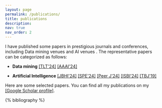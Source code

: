 ```yaml
---
layout: page
permalink: /publications/
title: publications
description: 
nav: true
nav_order: 2
---
```


<!-- _pages/publications.md -->

I have published some papers in prestigious journals and conferences, including Data mining venues and AI venues . The representative papers can be categorized as follows:

- **Data mining**
  [[TLT'24]](https://ieeexplore.ieee.org/abstract/document/10540300)
  [[AAAI'24]](https://ojs.aaai.org/index.php/AAAI/article/view/30536)

- **Artificial Intelligence**
  [[JBHI'24]](https://ieeexplore.ieee.org/abstract/document/10777005)
  [[SPE'24]](https://onlinelibrary.wiley.com/doi/abs/10.1002/spe.3372)
  [[Peer J'24]](https://peerj.com/articles/cs-2377/)
  [[ISBI'24]](https://ieeexplore.ieee.org/abstract/document/10635255/)
  [[TBJ'19]](https://www.sciencedirect.com/science/article/abs/pii/S0022519319300529)


Here are some selected papers. You can find all my publications on my [[Google Scholar profile]](https://scholar.google.com.hk/citations?user=LOX_l3UAAAAJ&hl=zh-CN).



<!-- Bibsearch Feature -->

<!-- {% include bib_search.liquid %} -->

<div class="publications">

{% bibliography %}

</div>
